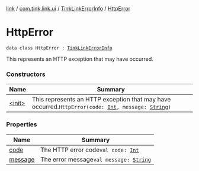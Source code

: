 [link](../../../index.md) / [com.tink.link.ui](../../index.md) / [TinkLinkErrorInfo](../index.md) / [HttpError](./index.md)

# HttpError

`data class HttpError : `[`TinkLinkErrorInfo`](../index.md)

This represents an HTTP exception that may have occurred.

### Constructors

| Name | Summary |
|---|---|
| [&lt;init&gt;](-init-.md) | This represents an HTTP exception that may have occurred.`HttpError(code: `[`Int`](https://kotlinlang.org/api/latest/jvm/stdlib/kotlin/-int/index.html)`, message: `[`String`](https://kotlinlang.org/api/latest/jvm/stdlib/kotlin/-string/index.html)`)` |

### Properties

| Name | Summary |
|---|---|
| [code](code.md) | The HTTP error code`val code: `[`Int`](https://kotlinlang.org/api/latest/jvm/stdlib/kotlin/-int/index.html) |
| [message](message.md) | The error message`val message: `[`String`](https://kotlinlang.org/api/latest/jvm/stdlib/kotlin/-string/index.html) |
